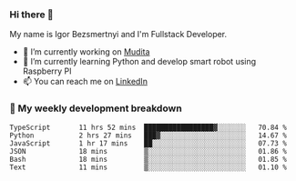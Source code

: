 ### Hi there 👋

My name is Igor Bezsmertnyi and I'm Fullstack Developer.

- 🔭 I’m currently working on [Mudita](https://mudita.com/)
- 🌱 I’m currently learning Python and develop smart robot using Raspberry PI
- 📫 You can reach me on [LinkedIn](https://www.linkedin.com/in/igor-bezsmertnyi-529522114/)

### 🧮 My weekly development breakdown
<!--START_SECTION:waka-->

```text
TypeScript       11 hrs 52 mins  █████████████████▓░░░░░░░   70.84 %
Python           2 hrs 27 mins   ███▓░░░░░░░░░░░░░░░░░░░░░   14.67 %
JavaScript       1 hr 17 mins    ██░░░░░░░░░░░░░░░░░░░░░░░   07.73 %
JSON             18 mins         ▒░░░░░░░░░░░░░░░░░░░░░░░░   01.86 %
Bash             18 mins         ▒░░░░░░░░░░░░░░░░░░░░░░░░   01.85 %
Text             11 mins         ▒░░░░░░░░░░░░░░░░░░░░░░░░   01.10 %
```

<!--END_SECTION:waka-->

<!--
**igorbezsmertnyi/igorbezsmertnyi** is a ✨ _special_ ✨ repository because its `README.md` (this file) appears on your GitHub profile.

Here are some ideas to get you started:

- 🔭 I’m currently working on ...
- 🌱 I’m currently learning ...
- 👯 I’m looking to collaborate on ...
- 🤔 I’m looking for help with ...
- 💬 Ask me about ...
- 📫 How to reach me: ...
- 😄 Pronouns: ...
- ⚡ Fun fact: ...
-->
